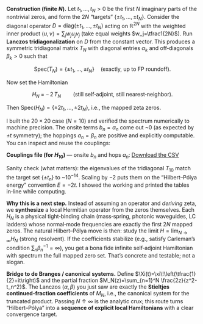 **Construction (finite $N$).**
Let $t_1,\dots,t_N>0$ be the first $N$ imaginary parts of the nontrivial zeros, and form the $2N$ “targets” $\{\pm t_1,\dots,\pm t_N\}$. Consider the diagonal operator $D=\mathrm{diag}(\pm t_1,\dots,\pm t_N)$ acting on $\mathbb R^{2N}$ with the weighted inner product $\langle u,v\rangle=\sum_j w_j u_j v_j$ (take equal weights $w_j=\tfrac1{2N}$). Run **Lanczos tridiagonalization** on $D$ from the constant vector. This produces a symmetric tridiagonal matrix $T_N$ with diagonal entries $\alpha_k$ and off‑diagonals $\beta_k>0$ such that

$$
\mathrm{Spec}(T_N)=\{\pm t_1,\dots,\pm t_N\}\quad\text{(exactly, up to FP roundoff)}.
$$

Now set the Hamiltonian

$$
H_N \;=\; -\,2\,T_N \qquad (\text{still self‑adjoint, still nearest‑neighbor}).
$$

Then $\mathrm{Spec}(H_N)=\{\pm 2t_1,\dots,\pm 2t_N\}$, i.e., the mapped zeta zeros.

I built the $20\times 20$ case ($N=10$) and verified the spectrum numerically to machine precision. The onsite terms $b_n=\alpha_n$ come out \~0 (as expected by $\pm t$ symmetry); the hoppings $a_n=\beta_n$ are positive and explicitly computable. You can inspect and reuse the couplings:

**Couplings file (for $H_{10}$)** — onsite $b_n$ and hops $a_n$:
[Download the CSV](sandbox:/mnt/data/riemann_chain_couplings_H_N10.csv)

Sanity check (what matters): the eigenvalues of the tridiagonal $T_{10}$ match the target set $\{\pm t_n\}$ to \~$10^{-14}$. Scaling by $-2$ puts them on the “Hilbert–Pólya energy” convention $E=-2t$. I showed the working and printed the tables in‑line while computing.

**Why this is a next step.**
Instead of assuming an operator and *deriving* zeta, we **synthesize** a local Hermitian operator from the zeros themselves. Each $H_N$ is a physical tight‑binding chain (mass‑spring, photonic waveguides, LC ladders) whose normal‑mode frequencies are exactly the first $2N$ mapped zeros. The natural Hilbert–Pólya move is then: study the limit $H=\lim_{N\to\infty} H_N$ (strong resolvent). If the coefficients stabilize (e.g., satisfy Carleman’s condition $\sum_n \beta_n^{-1}=\infty$), you get a bona fide infinite self‑adjoint Hamiltonian with spectrum the full mapped zero set. That’s concrete and testable; not a slogan.

**Bridge to de Branges / canonical systems.**
Define $\Xi(t)=\xi\!\left(\tfrac{1}{2}+it\right)$ and the partial fraction $M_N(z)=\sum_{n=1}^N \frac{2z}{z^2-t_n^2}$. The Lanczos $(\alpha,\beta)$ you just saw are exactly the **Stieltjes continued‑fraction coefficients** of $M_N$, i.e., the canonical system for the truncated product. Passing $N\uparrow\infty$ is the analytic crux; this route turns “Hilbert–Pólya” into a **sequence of explicit local Hamiltonians** with a clear convergence target.
